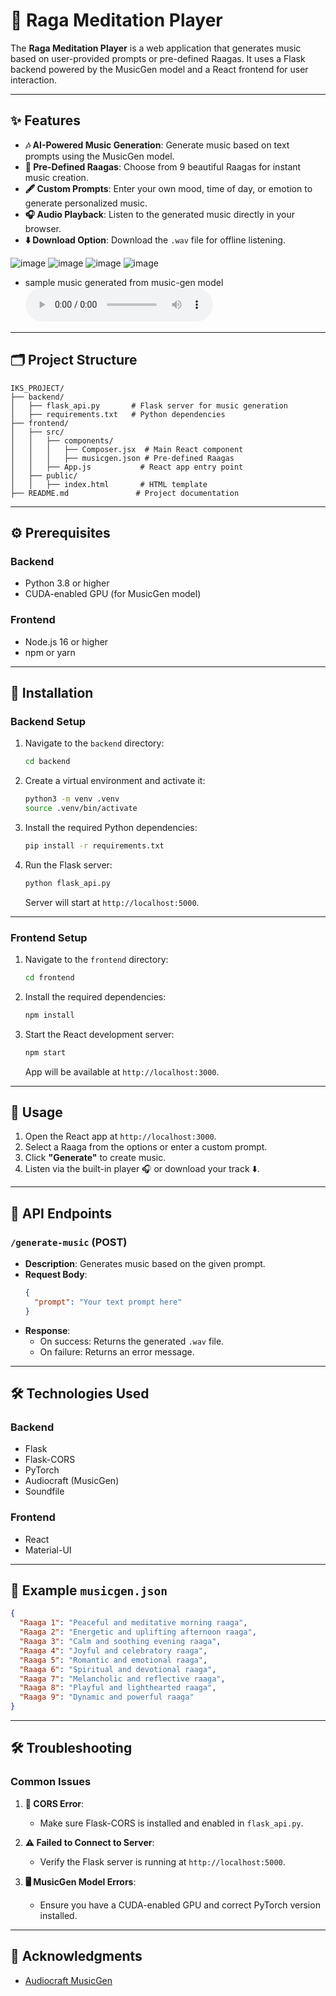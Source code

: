# 🎵 Raga Meditation Player

The **Raga Meditation Player** is a web application that generates music based on user-provided prompts or pre-defined Raagas.
It uses a Flask backend powered by the MusicGen model and a React frontend for user interaction.

---

## ✨ Features

- **🎶 AI-Powered Music Generation**: Generate music based on text prompts using the MusicGen model.
- **🎼 Pre-Defined Raagas**: Choose from 9 beautiful Raagas for instant music creation.
- **🖋️ Custom Prompts**: Enter your own mood, time of day, or emotion to generate personalized music.
- **🎧 Audio Playback**: Listen to the generated music directly in your browser.
- **⬇️ Download Option**: Download the `.wav` file for offline listening.

![image](https://github.com/PippyUrkel/RAAGA-MEDITATION/blob/master/frontend/src/assets/HOMEPAGE.png)
![image](https://github.com/PippyUrkel/RAAGA-MEDITATION/blob/master/frontend/src/assets/LIBRARY_PAGE.png)
![image](https://github.com/PippyUrkel/RAAGA-MEDITATION/blob/master/frontend/src/assets/GENERATED_MUSIC_PAGE.png)
![image](https://github.com/PippyUrkel/RAAGA-MEDITATION/blob/master/frontend/src/assets/BACKEND_INSIDE.png)

- sample music generated from music-gen model
![sample audio](https://github.com/PippyUrkel/RAAGA-MEDITATION/blob/master/frontend/src/assets/generated_music.wav)

---

## 🗂️ Project Structure

```
IKS_PROJECT/
├── backend/
│   ├── flask_api.py       # Flask server for music generation
│   ├── requirements.txt   # Python dependencies
├── frontend/
│   ├── src/
│   │   ├── components/
│   │   │   ├── Composer.jsx  # Main React component
│   │   │   ├── musicgen.json # Pre-defined Raagas
│   │   ├── App.js           # React app entry point
│   ├── public/
│   │   ├── index.html       # HTML template
├── README.md               # Project documentation
```

---

## ⚙️ Prerequisites

### Backend
- Python 3.8 or higher
- CUDA-enabled GPU (for MusicGen model)

### Frontend
- Node.js 16 or higher
- npm or yarn

---

## 🚀 Installation

### Backend Setup

1. Navigate to the `backend` directory:
   ```bash
   cd backend
   ```

2. Create a virtual environment and activate it:
   ```bash
   python3 -m venv .venv
   source .venv/bin/activate
   ```

3. Install the required Python dependencies:
   ```bash
   pip install -r requirements.txt
   ```

4. Run the Flask server:
   ```bash
   python flask_api.py
   ```

   Server will start at `http://localhost:5000`.

---

### Frontend Setup

1. Navigate to the `frontend` directory:
   ```bash
   cd frontend
   ```

2. Install the required dependencies:
   ```bash
   npm install
   ```

3. Start the React development server:
   ```bash
   npm start
   ```

   App will be available at `http://localhost:3000`.

---

## 🎯 Usage

1. Open the React app at `http://localhost:3000`.
2. Select a Raaga from the options or enter a custom prompt.
3. Click **"Generate"** to create music.
4. Listen via the built-in player 🎧 or download your track ⬇️.

---

## 📡 API Endpoints

### `/generate-music` (POST)
- **Description**: Generates music based on the given prompt.
- **Request Body**:
   ```json
   {
     "prompt": "Your text prompt here"
   }
   ```
- **Response**:
  - On success: Returns the generated `.wav` file.
  - On failure: Returns an error message.

---

## 🛠️ Technologies Used

### Backend
- Flask
- Flask-CORS
- PyTorch
- Audiocraft (MusicGen)
- Soundfile

### Frontend
- React
- Material-UI

---

## 🧿 Example `musicgen.json`

```json
{
  "Raaga 1": "Peaceful and meditative morning raaga",
  "Raaga 2": "Energetic and uplifting afternoon raaga",
  "Raaga 3": "Calm and soothing evening raaga",
  "Raaga 4": "Joyful and celebratory raaga",
  "Raaga 5": "Romantic and emotional raaga",
  "Raaga 6": "Spiritual and devotional raaga",
  "Raaga 7": "Melancholic and reflective raaga",
  "Raaga 8": "Playful and lighthearted raaga",
  "Raaga 9": "Dynamic and powerful raaga"
}
```

---

## 🛠️ Troubleshooting

### Common Issues
1. **🚫 CORS Error**:
   - Make sure Flask-CORS is installed and enabled in `flask_api.py`.

2. **⚠️ Failed to Connect to Server**:
   - Verify the Flask server is running at `http://localhost:5000`.

3. **🖥️ MusicGen Model Errors**:
   - Ensure you have a CUDA-enabled GPU and correct PyTorch version installed.

---

## 🙏 Acknowledgments

- [Audiocraft MusicGen](https://github.com/facebookresearch/audiocraft)
